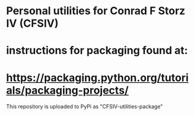 # Personal utilities for Conrad F Storz IV (CFSIV)
# instructions for packaging found at:
# https://packaging.python.org/tutorials/packaging-projects/

This repository is uploaded to PyPi as "CFSIV-utilities-package"
